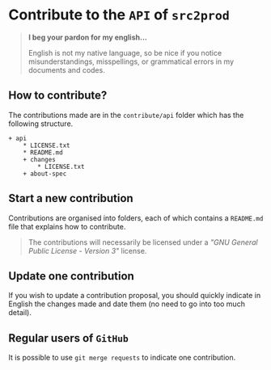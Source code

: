 Contribute to the `API` of `src2prod`
=====================================

> **I beg your pardon for my english...**
>
> English is not my native language, so be nice if you notice misunderstandings, misspellings, or grammatical errors in my documents and codes.


How to contribute?
------------------

The contributions made are in the `contribute/api` folder which has the following structure.

<!-- FOLDER STRUCT. AUTO - START -->

    + api
        * LICENSE.txt
        * README.md
        + changes
            * LICENSE.txt
        + about-spec

<!-- FOLDER STRUCT. AUTO - END -->


Start a new contribution
------------------------

Contributions are organised into folders, each of which contains a `README.md` file that explains how to contribute.


> The contributions will necessarily be licensed under a *"GNU General Public License - Version 3"* license.


Update one contribution
-----------------------

If you wish to update a contribution proposal, you should quickly indicate in English the changes made and date them (no need to go into too much detail).


Regular users of `GitHub`
------------------------

It is possible to use `git merge requests` to indicate one contribution.
